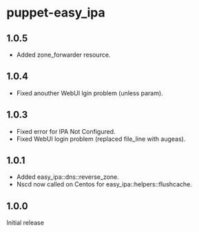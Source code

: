 
# puppet-easy_ipa

## 1.0.5
- Added zone_forwarder resource.

## 1.0.4
- Fixed anouther WebUI lgin problem (unless param).

## 1.0.3
- Fixed error for IPA Not Configured.
- Fixed WebUI login problem (replaced file_line with augeas).

## 1.0.1
- Added easy_ipa::dns::reverse_zone.
- Nscd now called on Centos for easy_ipa::helpers::flushcache.

## 1.0.0
Initial release
